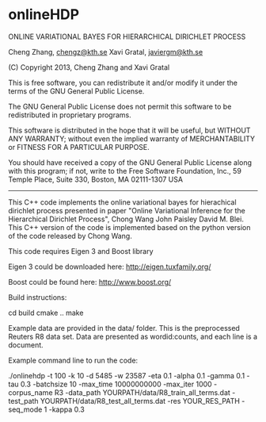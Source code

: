 onlineHDP
=========

ONLINE VARIATIONAL BAYES FOR HIERARCHICAL DIRICHLET PROCESS

Cheng Zhang, chengz@kth.se
Xavi Gratal, javiergm@kth.se

(C) Copyright 2013, Cheng Zhang and Xavi Gratal

This is free software, you can redistribute it and/or modify it under
the terms of the GNU General Public License.

The GNU General Public License does not permit this software to be
redistributed in proprietary programs.

This software is distributed in the hope that it will be useful, but
WITHOUT ANY WARRANTY; without even the implied warranty of
MERCHANTABILITY or FITNESS FOR A PARTICULAR PURPOSE.

You should have received a copy of the GNU General Public License
along with this program; if not, write to the Free Software
Foundation, Inc., 59 Temple Place, Suite 330, Boston, MA 02111-1307
USA
________________________________________________________________________

This C++ code implements the online variational bayes for hierachical dirichlet process presented in paper "Online Variational Inference for the Hierarchical Dirichlet Process", Chong Wang John Paisley David M. Blei. This C++ version of the code is implemented based on the python version of the code released by Chong Wang. 


This code requires
Eigen 3 and Boost library

Eigen 3 could be downloaded here:
http://eigen.tuxfamily.org/

Boost could be found here:
http://www.boost.org/



Build instructions:

cd build
cmake ..
make


Example data are provided in the data/ folder. This is the preprocessed Reuters R8 data set. 
Data are presented as wordid:counts, and each line is a document.

Example command line to run the code:

./onlinehdp -t 100 -k 10 -d 5485 -w 23587 -eta 0.1 -alpha 0.1 -gamma 0.1 -tau 0.3 -batchsize 10 -max_time 10000000000 -max_iter 1000 -corpus_name R3 -data_path YOURPATH/data/R8_train_all_terms.dat -test_path YOURPATH/data/R8_test_all_terms.dat -res YOUR_RES_PATH -seq_mode 1 -kappa 0.3 




